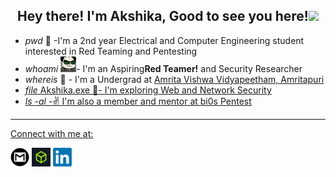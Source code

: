 

<h2 align="center">Hey there! I'm Akshika, Good to see you here!<img height="50" src="https://media.tenor.com/images/30169e4a670daf12443df7d2dd140176/tenor.gif"></h2>

<!---#
- <img height=25 src="https://github.com/Akshika-Munshi/Akshika-Munshi/blob/main/asset5912_headsetparrot.gif"> I'm currently learning ... more about everything ! Python , C , Javascript , Video Making and Editing  also ,about myself.
- <img height=25 src="https://github.com/Akshika-Munshi/Akshika-Munshi/blob/main/asset/4453_hanako_read.png"> I'm looking for help with <a href="https://www.makeareadme.com/">Making a better README.md , learning Web Pentesting 📫</a>
- <img height=25 src="https://github.com/Akshika-Munshi/Akshika-Munshi/blob/main/asset/9468_heartarrow_blue.gif"> Ask me about <a href="https://www.youtube.com/watch?v=v_fJ4fm0ewQ">Whats the next adventure?</a>
- <img height=25 src="https://github.com/Akshika-Munshi/Akshika-Munshi/blob/main/asset/3774_Ping999.gif"> How to reach me: Reach me through Gmail ' akshikamunshi27@gmail.com'
- <img height=25 src="https://github.com/Akshika-Munshi/Akshika-Munshi/blob/main/asset/4188_loop.gif"> I believe in  
> The quieter you become, the more you are able to hear.
---

## pwd <img height=40 src="https://github.com/Akshika-Munshi/Akshika-Munshi/blob/main/asset/glasses_smile.gif">

- whoami - I'm an Aspiring Red Teamer! <img height=25 src="https://github.com/Akshika-Munshi/Akshika-Munshi/blob/main/asset/heck_panda.gif">
- whereis   - I'm a Undergrad at <a href="https://www.amrita.edu/campus/amritapuri">Amrita Vishwa Vidyapeetham, Amritapuri </a><img height=25 src="https://github.com/Akshika-Munshi/Akshika-Munshi/blob/main/asset/study-assignment.gif">
- file Akshika - I'm learning Reverse Engineering and Pwning
- ls -al - I'm currently training under  <a href="https://bi0s.in/">teambi0s</a> 
- What am i currently working on? - Levelling up / Overcoming my "Skill Issues"
- Any interests? - Basically, everything under and around the sun 
---


<!---
Akshika-Munshi/Akshika-Munshi is a ✨ special ✨ repository because its `README.md` (this file) appears on your GitHub profile.
You can click the Preview link to take a look at your changes.
--->


- *pwd*     🌱   -I'm a 2nd year Electrical and Computer Engineering student interested in Red Teaming and Pentesting
- *whoami*  <img height=25 src="https://github.com/Akshika-Munshi/Akshika-Munshi/blob/main/asset/heck_panda.gif">-  I'm an Aspiring**Red Teamer!**  and Security Researcher
- *whereis* 🏫   - I'm a Undergrad at <a href="https://www.amrita.edu/campus/amritapuri">Amrita Vishwa Vidyapeetham, Amritapuri 
- *file* Akshika.exe 🥷- I'm exploring Web and Network Security
- *ls -al*  -✌️ I'm also a member and mentor at bi0s Pentest 

---



Connect with me at:
<p align="left">
<a href="mailto:akshikamunshi27@gmail.com"><img height="30" src="https://github.com/Akshika-Munshi/Akshika-Munshi/blob/main/asset/gmail_icon-icons.com_59877.png"></a>
<a href="https://app.hackthebox.com/users/1576348"><img height="30" src="https://github.com/Akshika-Munshi/Akshika-Munshi/blob/main/asset/HTB.png"></a>
<a href="https://www.linkedin.com/in/akshika-5095ab249/"><img height="30" src="https://github.com/Akshika-Munshi/Akshika-Munshi/blob/main/asset/linkedin.png"></a>
</p>
